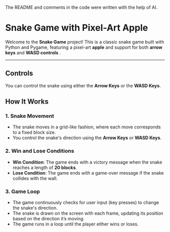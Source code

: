 The README and comments in the code were written with the help of AI.

# Snake Game with Pixel-Art Apple

Welcome to the **Snake Game** project! This is a classic snake game built with Python and Pygame, featuring a pixel-art **apple** and support for both **arrow keys** and **WASD controls** . 


---
## Controls

You can control the snake using either the **Arrow Keys** or the **WASD Keys**.

## How It Works

### 1. **Snake Movement** 
- The snake moves in a grid-like fashion, where each move corresponds to a fixed block size.
- You control the snake's direction using the **Arrow Keys** or **WASD Keys**. 

### 2. **Win and Lose Conditions** 
- **Win Condition**: The game ends with a victory message when the snake reaches a length of **20 blocks**.
- **Lose Condition**: The game ends with a game-over message if the snake collides with the wall. 

### 3. **Game Loop** 
- The game continuously checks for user input (key presses) to change the snake's direction.
- The snake is drawn on the screen with each frame, updating its position based on the direction it’s moving.
- The game runs in a loop until the player either wins or loses.



